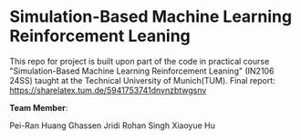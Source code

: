 # Simulation-Based Machine Learning Reinforcement Leaning

This repo for project is built upon part of the code in practical course "Simulation-Based Machine Learning Reinforcement Leaning" (IN2106 24SS) taught at the Technical University of Munich(TUM). 
Final report: https://sharelatex.tum.de/5941753741dnvnzbtwgsnv

**Team Member**:

Pei-Ran Huang
Ghassen Jridi
Rohan Singh
Xiaoyue Hu
